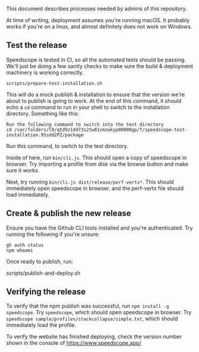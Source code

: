 This document describes processes needed by admins of this repository.

At time of writing, deployment assumes you're running macOS. It probably
works if you're on a linux, and almost definitely does not work on Windows.

## Test the release

Speedscope is tested in CI, so all the automated tests should be passing. We'll
just be doing a few sanity checks to make sure the build & deployment machinery is working correctly.

    scripts/prepare-test-installation.sh

This will do a mock publish & installation to ensure that the version we're about to publish is going to
work. At the end of this command, it should echo a `cd` command to run in your shell
to switch to the installation directory. Something like this:

```
Run the following command to switch into the test directory
cd /var/folders/l0/qtd9z14973s2tw81vmzwkyp00000gp/T/speedscope-test-installation.9Ssdd2PZ/package
```

Run this command, to switch to the test directory.

Inside of here, run `bin/cli.js`. This should open a copy of speedscope in browser.
Try importing a profile from disk via the browse button and make sure it works.

Next, try running `bin/cli.js dist/release/perf-vertx*`. This should immediately open
speedscope in browser, and the perf-vertx file should load immediately.

## Create & publish the new release

Ensure you have the Github CLI tools installed and you're authenticated. Try running the following if you're unsure:

    gh auth status
    npm whoami

Once ready to publish, run:

scripts/publish-and-deploy.sh

## Verifying the release

To verify that the npm publish was successful, run `npm install -g speedscope`.
Try `speedscope`, which should open speedscope in browser.
Try `speedscope sample/profiles/stackcollapse/simple.txt`, which should immediately load the profile.

To verify the website has finished deploying, check the version number shown in the console of https://www.speedscope.app/
